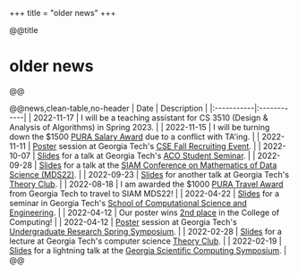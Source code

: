 +++
title = "older news"
+++

@@title
# older news
@@

@@news,clean-table,no-header
| Date       | Description |
|:-----------|:------------|
| 2022-11-17 | I will be a teaching assistant for CS 3510 (Design & Analysis of Algorithms) in Spring 2023. |
| 2022-11-15 | I will be turning down the \$1500 [PURA Salary Award](https://urop.gatech.edu/pura-salary) due to a conflict with TA'ing. |
| 2022-11-11 | [Poster](/assets/pdf/2022-11-11_cse-recruiting.pdf) session at Georgia Tech's [CSE Fall Recruiting Event](https://cse.gatech.edu/fall-2022-recruting-event). |
| 2022-10-07 | [Slides](/assets/pdf/2022-09-28_mds.pdf) for a talk at Georgia Tech's [ACO Student Seminar](https://sites.google.com/view/aco-student-seminar-gatech/). |
| 2022-09-28 | [Slides](/assets/pdf/2022-09-28_mds.pdf) for a talk at the [SIAM Conference on Mathematics of Data Science (MDS22)](https://meetings.siam.org/sess/dsp_talk.cfm?p=122967). |
| 2022-09-23 | [Slides](/assets/pdf/2022-09-28_mds.pdf) for another talk at Georgia Tech's [Theory Club](https://theoryclub.github.io/). |
| 2022-08-18 | I am awarded the \$1000 [PURA Travel Award](https://urop.gatech.edu/pura-travel) from Georgia Tech to travel to SIAM MDS22! |
| 2022-04-22 | [Slides](/assets/pdf/2022-04-22_cse.pdf) for a seminar in Georgia Tech's [School of Computational Science and Engineering](https://cse.gatech.edu/). |
| 2022-04-12 | Our poster wins [2nd place](https://cpn-us-w2.wpmucdn.com/sites.gatech.edu/dist/d/1901/files/2022/04/2022-SPRING-UNDERGRADUATE-RESEARCH-SYMPOSIUM-AWARDS.pdf) in the College of Computing! |
| 2022-04-12 | [Poster](/assets/pdf/2022-04-12_spring-symposium.pdf) session at Georgia Tech's [Undergraduate Research Spring Symposium](https://symposium.urop.gatech.edu/). |
| 2022-02-28 | [Slides](/assets/pdf/2022-02-28_theory.pdf) for a lecture at Georgia Tech's computer science [Theory Club](https://theoryclub.github.io/). |
| 2022-02-19 | [Slides](/assets/pdf/2022-02-19_gscs.pdf) for a lightning talk at the [Georgia Scientific Computing Symposium](https://comp-physics.group/GSCS22/). |
@@


